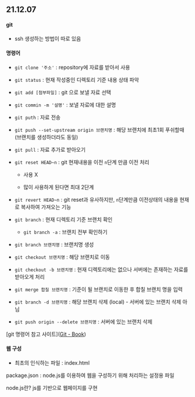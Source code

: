 ## 21.12.07

#### git

- ssh 생성하는 방법이 따로 있음

#### 

#### 명령어

- `git clone '주소'` : repository에 자료를 받아서 사용

- `git status` : 현재 작성중인 디렉토리 기준 내용 상태 파악

- `git add [첨부파일]` : git 으로 보낼 자료 선택

- `git commin -m '설명'` : 보낼 자료에 대한 설명

- `git puth` : 자료 전송

- `git push --set-upstream origin 브랜치명` : 해당 브랜치에 최초1회 푸쉬할때 (브랜치를 생성하더라도 동일)

- `git pull` : 자료 추가로 받아오기

- `git reset HEAD~n` : git 현재내용을 이전 `n`단계 만큼 이전 처리
  
  - 사용 X
  
  - 많이 사용하게 된다면 최대 2단계

- `git revert HEAD~n` : git reset과 유사하지만, `n`단계만큼 이전상태의 내용을 현재로 복사하여 가져오는 기능

- `git branch` : 현재 디렉토리 기준 브랜치 확인
  
  - `git branch -a` : 브랜치 전부 확인하기

- `git branch 브랜치명` : 브랜치명 생성

- `git checkout 브랜치명` : 해당 브랜치로 이동

- `git checkout -b 브랜치명` : 현재 디렉토리에는 없으나 서버에는 존재하는 자료를 받아오게 처리

- `git merge 합칠 브랜치명` : 기준이 될 브랜치로 이동한 후 합칠 브랜치 명을 입력

- `git branch -d 브랜치명` : 해당 브랜치 삭제 (local) - 서버에 있는 브랜치 삭제 아님

- `git push origin --delete 브랜치명` : 서버에 있는 브랜치 삭제

[git 명령어 참고 사이트]([Git - Book](https://git-scm.com/book/ko/v2))



#### 웹 구성

- 최초의 인식하는 파일 : index.html

package.json : node.js를 이용하여 웹을 구성하기 위해 처리하는 설정용 파일

node.js란? js를 기반으로 웹페이지를 구현
